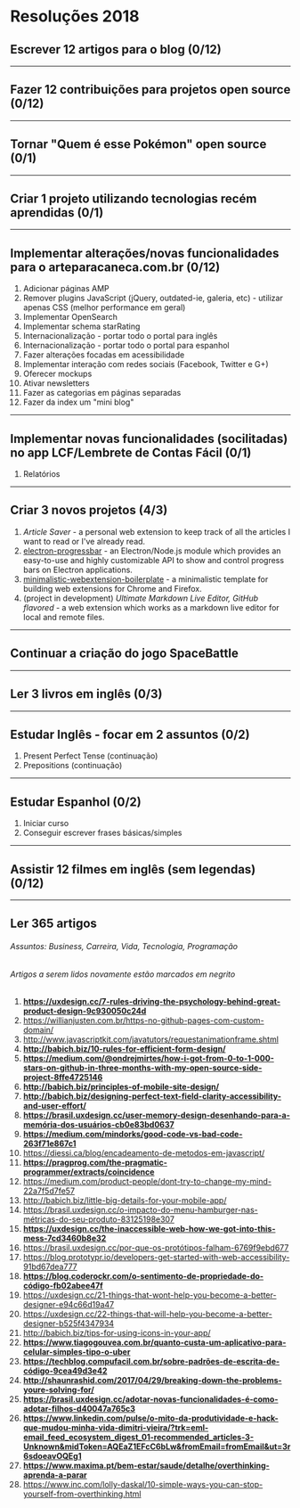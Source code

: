 # Resoluções 2018


## Escrever 12 artigos para o blog (0/12)

-------------------


## Fazer 12 contribuições para projetos open source (0/12)

-------------------


## Tornar "Quem é esse Pokémon" open source (0/1)

-------------------


## Criar 1 projeto utilizando tecnologias recém aprendidas (0/1)

-------------------


## Implementar alterações/novas funcionalidades para o arteparacaneca.com.br (0/12)
1. Adicionar páginas AMP
1. Remover plugins JavaScript (jQuery, outdated-ie, galeria, etc) - utilizar apenas CSS (melhor performance em geral)
1. Implementar OpenSearch
1. Implementar schema starRating
1. Internacionalização - portar todo o portal para inglês
1. Internacionalização - portar todo o portal para espanhol
1. Fazer alterações focadas em acessibilidade
1. Implementar interação com redes sociais (Facebook, Twitter e G+)
1. Oferecer mockups
1. Ativar newsletters
1. Fazer as categorias em páginas separadas
1. Fazer da index um "mini blog"

-------------------


## Implementar novas funcionalidades (socilitadas) no app LCF/Lembrete de Contas Fácil (0/1)
1. Relatórios

-------------------


## Criar 3 novos projetos (4/3)
1. _Article Saver_ - a personal web extension to keep track of all the articles I want to read or I've already read.
1. [electron-progressbar](https://github.com/AndersonMamede/electron-progressbar) - an Electron/Node.js module which provides an easy-to-use and highly customizable API to show and control progress bars on Electron applications.
1. [minimalistic-webextension-boilerplate](https://github.com/AndersonMamede/minimalistic-webextension-boilerplate) - a minimalistic template for building web extensions for Chrome and Firefox.
1. (project in development) _Ultimate Markdown Live Editor, GitHub flavored_ - a web extension which works as a markdown live editor for local and remote files.
-------------------


## Continuar a criação do jogo SpaceBattle

-------------------


## Ler 3 livros em inglês (0/3)

-------------------


## Estudar Inglês - focar em 2 assuntos (0/2)
1. Present Perfect Tense (continuação)
1. Prepositions (continuação)

-------------------


## Estudar Espanhol (0/2)
1. Iniciar curso
1. Conseguir escrever frases básicas/simples

-------------------


## Assistir 12 filmes em inglês (sem legendas) (0/12)

-------------------


## Ler 365 artigos
###### _Assuntos: Business, Carreira, Vida, Tecnologia, Programação_
###### _Artigos a serem lidos novamente estão marcados em negrito_
1. **https://uxdesign.cc/7-rules-driving-the-psychology-behind-great-product-design-9c930050c24d**
1. https://willianjusten.com.br/https-no-github-pages-com-custom-domain/
1. http://www.javascriptkit.com/javatutors/requestanimationframe.shtml
1. **http://babich.biz/10-rules-for-efficient-form-design/**
1. **https://medium.com/@ondrejmirtes/how-i-got-from-0-to-1-000-stars-on-github-in-three-months-with-my-open-source-side-project-8ffe4725146**
1. **http://babich.biz/principles-of-mobile-site-design/**
1. **http://babich.biz/designing-perfect-text-field-clarity-accessibility-and-user-effort/**
1. **https://brasil.uxdesign.cc/user-memory-design-desenhando-para-a-memória-dos-usuários-cb0e83bd0637**
1. **https://medium.com/mindorks/good-code-vs-bad-code-263f71e867c1**
1. https://diessi.ca/blog/encadeamento-de-metodos-em-javascript/
1. **https://pragprog.com/the-pragmatic-programmer/extracts/coincidence**
1. https://medium.com/product-people/dont-try-to-change-my-mind-22a7f5d7fe57
1. http://babich.biz/little-big-details-for-your-mobile-app/
1. https://brasil.uxdesign.cc/o-impacto-do-menu-hamburger-nas-métricas-do-seu-produto-83125198e307
1. **https://uxdesign.cc/the-inaccessible-web-how-we-got-into-this-mess-7cd3460b8e32**
1. https://brasil.uxdesign.cc/por-que-os-protótipos-falham-6769f9ebd677
1. https://blog.prototypr.io/developers-get-started-with-web-accessibility-91bd67dea777
1. **https://blog.coderockr.com/o-sentimento-de-propriedade-do-código-fb02abee47f**
1. https://uxdesign.cc/21-things-that-wont-help-you-become-a-better-designer-e94c66d19a47
1. https://uxdesign.cc/22-things-that-will-help-you-become-a-better-designer-b525f4347934
1. http://babich.biz/tips-for-using-icons-in-your-app/
1. **https://www.tiagogouvea.com.br/quanto-custa-um-aplicativo-para-celular-simples-tipo-o-uber**
1. **https://techblog.compufacil.com.br/sobre-padrões-de-escrita-de-código-9cea49d3e42**
1. **http://shaunrashid.com/2017/04/29/breaking-down-the-problems-youre-solving-for/**
1. **https://brasil.uxdesign.cc/adotar-novas-funcionalidades-é-como-adotar-filhos-d40047a765c3**
1. **https://www.linkedin.com/pulse/o-mito-da-produtividade-e-hack-que-mudou-minha-vida-dimitri-vieira/?trk=eml-email_feed_ecosystem_digest_01-recommended_articles-3-Unknown&midToken=AQEaZ1EFcC6bLw&fromEmail=fromEmail&ut=3r6sdoeavOQEg1**
1. **https://www.maxima.pt/bem-estar/saude/detalhe/overthinking-aprenda-a-parar**
1. https://www.inc.com/lolly-daskal/10-simple-ways-you-can-stop-yourself-from-overthinking.html
